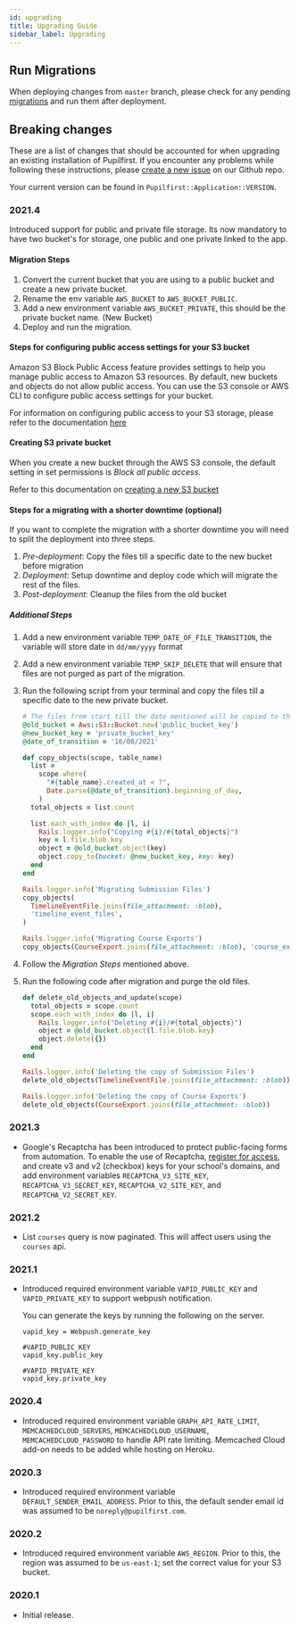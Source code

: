 ```yaml
---
id: upgrading
title: Upgrading Guide
sidebar_label: Upgrading
---
```


## Run Migrations

When deploying changes from `master` branch, please check for any pending [migrations](https://edgeguides.rubyonrails.org/active_record_migrations.html)
and run them after deployment.

## Breaking changes

These are a list of changes that should be accounted for when upgrading an existing installation of Pupilfirst. If you
encounter any problems while following these instructions, please [create a new issue](https://github.com/pupilfirst/pupilfirst/issues/new)
on our Github repo.

Your current version can be found in `Pupilfirst::Application::VERSION`.

### 2021.4

Introduced support for public and private file storage. Its now mandatory to have two bucket's for storage, one public and one private linked to the app.

#### Migration Steps

<!-- Improve documentation -->

1. Convert the current bucket that you are using to a public bucket and create a new private bucket.
2. Rename the env variable `AWS_BUCKET` to `AWS_BUCKET_PUBLIC`.
3. Add a new environment variable `AWS_BUCKET_PRIVATE`, this should be the private bucket name. (New Bucket)
4. Deploy and run the migration.

#### Steps for configuring public access settings for your S3 bucket

Amazon S3 Block Public Access feature provides settings to help you manage public access to Amazon S3 resources. By default, new buckets and objects do not allow public access.
You can use the S3 console or AWS CLI to configure public access settings for your bucket. 

For information on configuring public access to your S3 storage, please refer to the documentation [here](https://docs.aws.amazon.com/AmazonS3/latest/userguide/configuring-block-public-access-bucket.html)

#### Creating S3 private bucket
When you create a new bucket through the AWS S3 console, the default setting in set permissions is _Block all public access_.

Refer to this documentation on [creating a new S3 bucket](https://docs.aws.amazon.com/AmazonS3/latest/userguide/create-bucket-overview.html)

#### Steps for a migrating with a shorter downtime (optional)

If you want to complete the migration with a shorter downtime you will need to split the deployment into three steps.

1. _Pre-deployment_: Copy the files till a specific date to the new bucket before migration
2. _Deployment_: Setup downtime and deploy code which will migrate the rest of the files.
3. _Post-deployment_: Cleanup the files from the old bucket

##### Additional Steps

1. Add a new environment variable `TEMP_DATE_OF_FILE_TRANSITION`, the variable will store date in `dd/mm/yyyy` format
2. Add a new environment variable `TEMP_SKIP_DELETE` that will ensure that files are not purged as part of the migration.
3. Run the following script from your terminal and copy the files till a specific date to the new private bucket.

   ```ruby
   # The files from start till the date mentioned will be copied to the new private bucket. Format dd/mm/yyyy
   @old_bucket = Aws::S3::Bucket.new('public_bucket_key')
   @new_bucket_key = 'private_bucket_key'
   @date_of_transition = '16/08/2021'

   def copy_objects(scope, table_name)
     list =
       scope.where(
         "#{table_name}.created_at < ?",
         Date.parse(@date_of_transition).beginning_of_day,
       )
     total_objects = list.count

     list.each_with_index do |l, i|
       Rails.logger.info("Copying #{i}/#{total_objects}")
       key = l.file.blob.key
       object = @old_bucket.object(key)
       object.copy_to(bucket: @new_bucket_key, key: key)
     end
   end

   Rails.logger.info('Migrating Submission Files')
   copy_objects(
     TimelineEventFile.joins(file_attachment: :blob),
     'timeline_event_files',
   )

   Rails.logger.info('Migrating Course Exports')
   copy_objects(CourseExport.joins(file_attachment: :blob), 'course_exports')
   ```

4. Follow the _Migration Steps_ mentioned above.
5. Run the following code after migration and purge the old files.

   ```ruby
   def delete_old_objects_and_update(scope)
     total_objects = scope.count
     scope.each_with_index do |l, i|
       Rails.logger.info("Deleting #{i}/#{total_objects}")
       object = @old_bucket.object(l.file.blob.key)
       object.delete({})
     end
   end

   Rails.logger.info('Deleting the copy of Submission Files')
   delete_old_objects(TimelineEventFile.joins(file_attachment: :blob))

   Rails.logger.info('Deleting the copy of Course Exports')
   delete_old_objects(CourseExport.joins(file_attachment: :blob))
   ```

### 2021.3

- Google's Recaptcha has been introduced to protect public-facing forms from automation.
  To enable the use of Recaptcha, [register for access](https://www.google.com/recaptcha),
  and create v3 and v2 (checkbox) keys for your school's domains, and add environment variables
  `RECAPTCHA_V3_SITE_KEY`, `RECAPTCHA_V3_SECRET_KEY`, `RECAPTCHA_V2_SITE_KEY`, and `RECAPTCHA_V2_SECRET_KEY`.

### 2021.2

- List `courses` query is now paginated. This will affect users using the `courses` api.

### 2021.1

- Introduced required environment variable `VAPID_PUBLIC_KEY` and `VAPID_PRIVATE_KEY` to support
  webpush notification.

  You can generate the keys by running the following on the server.

  ```
  vapid_key = Webpush.generate_key

  #VAPID_PUBLIC_KEY
  vapid_key.public_key

  #VAPID_PRIVATE_KEY
  vapid_key.private_key
  ```

### 2020.4

- Introduced required environment variable `GRAPH_API_RATE_LIMIT`, `MEMCACHEDCLOUD_SERVERS`, `MEMCACHEDCLOUD_USERNAME`,
  `MEMCACHEDCLOUD_PASSWORD` to handle API rate limiting. Memcached Cloud add-on needs to be added while hosting on Heroku.

### 2020.3

- Introduced required environment variable `DEFAULT_SENDER_EMAIL_ADDRESS`. Prior to this, the default sender email id
  was assumed to be `noreply@pupilfirst.com`.

### 2020.2

- Introduced required environment variable `AWS_REGION`. Prior to this, the region was assumed to be `us-east-1`; set
  the correct value for your S3 bucket.

### 2020.1

- Initial release.
